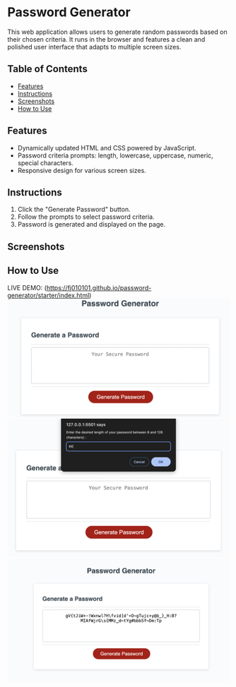 # Password Generator

This web application allows users to generate random passwords based on their chosen criteria. It runs in the browser and features a clean and polished user interface that adapts to multiple screen sizes.

## Table of Contents

- [Features](#features)
- [Instructions](#instructions)
- [Screenshots](#screenshots)
- [How to Use](#how-to-use)

## Features

- Dynamically updated HTML and CSS powered by JavaScript.
- Password criteria prompts: length, lowercase, uppercase, numeric, special characters.
- Responsive design for various screen sizes.

## Instructions

1. Click the "Generate Password" button.
2. Follow the prompts to select password criteria.
3. Password is generated and displayed on the page.

## Screenshots
## How to Use
LIVE DEMO: (https://fj010101.github.io/password-generator/starter/index.html)
![Password Generator Demo](./assets/password-generator.2.png)
![Password Generator Demo](./assets/password-generator.png)
![Password Generator Demo](./assets/password-generator.3.png)

